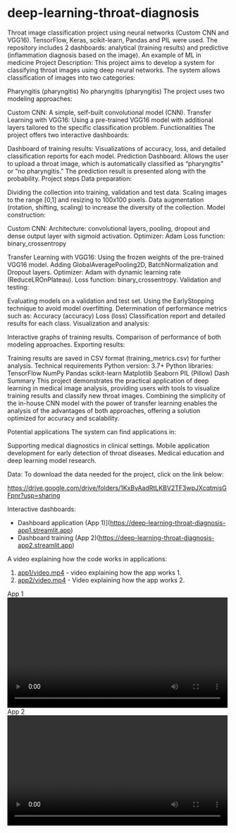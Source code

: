# deep-learning-throat-diagnosis
Throat image classification project using neural networks (Custom CNN and VGG16). TensorFlow, Keras, scikit-learn, Pandas and PIL were used. The repository includes 2 dashboards: analytical (training results) and predictive (inflammation diagnosis based on the image). An example of ML in medicine
Project Description:
This project aims to develop a system for classifying throat images using deep neural networks. The system allows classification of images into two categories:

Pharyngitis (pharyngitis)
No pharyngitis (pharyngitis)
The project uses two modeling approaches:

Custom CNN: A simple, self-built convolutional model (CNN).
Transfer Learning with VGG16: Using a pre-trained VGG16 model with additional layers tailored to the specific classification problem.
Functionalities
The project offers two interactive dashboards:


Dashboard of training results:
Visualizations of accuracy, loss, and detailed classification reports for each model.
Prediction Dashboard:
Allows the user to upload a throat image, which is automatically classified as “pharyngitis” or “no pharyngitis.” The prediction result is presented along with the probability.
Project steps
Data preparation:

Dividing the collection into training, validation and test data.
Scaling images to the range [0,1] and resizing to 100x100 pixels.
Data augmentation (rotation, shifting, scaling) to increase the diversity of the collection.
Model construction:

Custom CNN:
Architecture: convolutional layers, pooling, dropout and dense output layer with sigmoid activation.
Optimizer: Adam
Loss function: binary_crossentropy

Transfer Learning with VGG16:
Using the frozen weights of the pre-trained VGG16 model.
Adding GlobalAveragePooling2D, BatchNormalization and Dropout layers.
Optimizer: Adam with dynamic learning rate (ReduceLROnPlateau).
Loss function: binary_crossentropy.
Validation and testing:


Evaluating models on a validation and test set.
Using the EarlyStopping technique to avoid model overfitting.
Determination of performance metrics such as:
Accuracy (accuracy)
Loss (loss)
Classification report and detailed results for each class.
Visualization and analysis:

Interactive graphs of training results.
Comparison of performance of both modeling approaches.
Exporting results:

Training results are saved in CSV format (training_metrics.csv) for further analysis.
Technical requirements
Python version: 3.7+
Python libraries:
TensorFlow
NumPy
Pandas
scikit-learn
Matplotlib
Seaborn
PIL (Pillow)
Dash
Summary
This project demonstrates the practical application of deep learning in medical image analysis, providing users with tools to visualize training results and classify new throat images. Combining the simplicity of the in-house CNN model with the power of transfer learning enables the analysis of the advantages of both approaches, offering a solution optimized for accuracy and scalability.

Potential applications
The system can find applications in:

Supporting medical diagnostics in clinical settings.
Mobile application development for early detection of throat diseases.
Medical education and deep learning model research.

Data:
To download the data needed for the project, click on the link below:

https://drive.google.com/drive/folders/1KxByAadRtLKBV2TF3wpJXcqtmisGFpnr?usp=sharing

Interactive dashboards:

-  Dashboard application (App 1)](https://deep-learning-throat-diagnosis-app1.streamlit.app)
-  Dashboard training (App 2)(https://deep-learning-throat-diagnosis-app2.streamlit.app)

A video explaining how the code works in applications:

1. [app1/video.mp4](app1/video.mp4) - video explaining how the app works 1.
2. [app2/video.mp4](app2/video.mp4) - Video explaining how the app works 2.

App 1 
<video src="app1/video.mp4" controls width="500"></video>
App 2 
<video src="app2/video.mp4" controls width="500"></video>